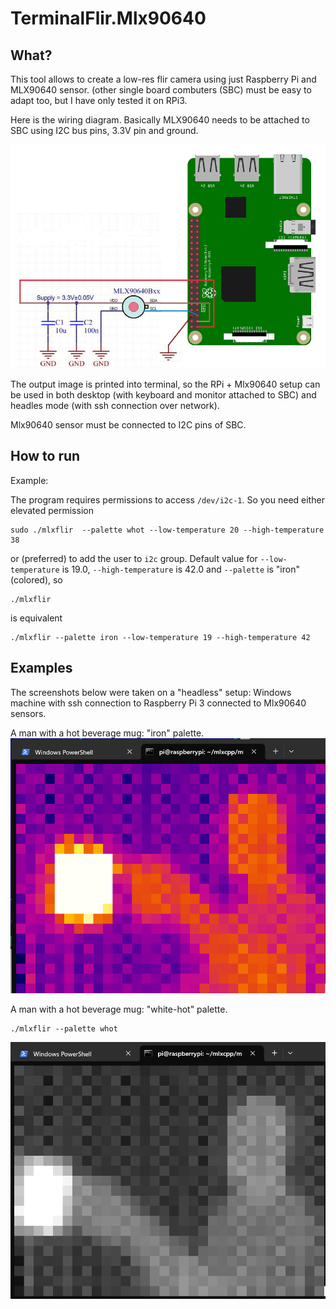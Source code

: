 # TerminalFlir.Mlx90640

## What?

This tool allows to create a low-res flir camera using just Raspberry Pi
and MLX90640 sensor.
(other single board combuters (SBC) must be easy to adapt too, but I have only tested it on RPi3.

Here is the wiring diagram. Basically MLX90640 needs to be attached to 
SBC using I2C bus pins, 3.3V pin and ground.

![wiring diagram](https://raw.githubusercontent.com/AlexanderSavochkin/TerminalFlir.Mlx90640/master/doc/connection-911.png) 

The output image is printed into terminal, so the RPi + Mlx90640 setup
can be used in both desktop (with keyboard and monitor attached to SBC) and headles mode (with ssh connection over network).

Mlx90640 sensor must be connected to I2C pins of SBC.

## How to run

Example:

The program requires permissions to access `/dev/i2c-1`. So you need either elevated permission
```
sudo ./mlxflir  --palette whot --low-temperature 20 --high-temperature 38
```
or (preferred) to add the user to `i2c` group. Default value for `--low-temperature` is 19.0, `--high-temperature` is 42.0 and 
`--palette` is "iron" (colored),
so
```
./mlxflir
```
is equivalent
```
./mlxflir --palette iron --low-temperature 19 --high-temperature 42
```

## Examples

The screenshots below were taken on a "headless" setup: Windows machine with ssh connection to Raspberry Pi 3 
connected to Mlx90640 sensors.

A man with a hot beverage mug: "iron" palette.
![man with mug, iron](https://raw.githubusercontent.com/AlexanderSavochkin/TerminalFlir.Mlx90640/master/doc/man-with-hot-beverage-mug-iron.png)

A man with a hot beverage mug: "white-hot" palette.

```
./mlxflir --palette whot 
```
![man with mug, whitehot](https://raw.githubusercontent.com/AlexanderSavochkin/TerminalFlir.Mlx90640/master/doc/man-with-hot-beverage-mug-whitehot.png)


